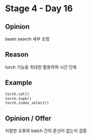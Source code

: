 # Stage 4 - Day 16

## Opinion

beam search 세부 조정

## Reason

torch 기능을 최대한 활용하여 시간 단축

## Example

```python
torch.cat()
torch.topk()
torch.index_select()
```

## Opinion / Offer

자잘한 오류와 batch 간의 혼선이 없는지 검증
